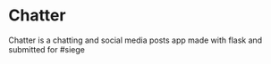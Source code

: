 # Chatter
Chatter is a chatting and social media posts app made with flask and submitted for #siege
